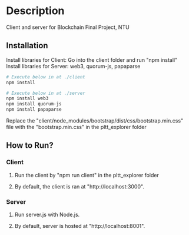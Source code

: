 # Description

Client and server for Blockchain Final Project, NTU

## Installation

Install libraries for Client: Go into the client folder and run "npm install"
Install libraries for Server: web3, quorum-js, papaparse

```bash
# Execute below in at ./client
npm install

# Execute below in at ./server
npm install web3
npm install quorum-js
npm install papaparse
```

Replace the "client/node_modules/bootstrap/dist/css/bootstrap.min.css" file with the "bootstrap.min.css" in the pltt_explorer folder


## How to Run?

### Client

1) Run the client by "npm run client" in the pltt_explorer folder

2) By default, the client is ran at "http://localhost:3000".


### Server

1) Run server.js with Node.js.

2) By default, server is hosted at "http://localhost:8001".